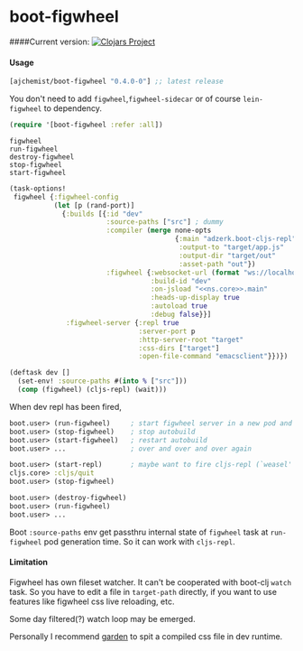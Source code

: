 # boot-figwheel

####Current version:
[![Clojars Project](https://clojars.org/ajchemist/boot-figwheel/latest-version.svg)](http://clojars.org/ajchemist/boot-figwheel)

#### Usage
[](dependency)
```clojure
[ajchemist/boot-figwheel "0.4.0-0"] ;; latest release
```
[](/dependency)

You don't need to add `figwheel`,`figwheel-sidecar` or of course `lein-figwheel` to dependency.

[](require)
```clojure
(require '[boot-figwheel :refer :all])
```
`figwheel`<br/>
`run-figwheel`<br/>
`destroy-figwheel`<br/>
`stop-figwheel`<br/>
`start-figwheel`

[](/require)

```clojure
(task-options!
 figwheel {:figwheel-config
           (let [p (rand-port)]
             {:builds [{:id "dev"
                        :source-paths ["src"] ; dummy
                        :compiler (merge none-opts
                                         {:main "adzerk.boot-cljs-repl"
                                          :output-to "target/app.js"
                                          :output-dir "target/out"
                                          :asset-path "out"})
                        :figwheel {:websocket-url (format "ws://localhost:%d/figwheel-ws" p)
                                   :build-id "dev"
                                   :on-jsload "<<ns.core>>.main"
                                   :heads-up-display true
                                   :autoload true
                                   :debug false}}]
              :figwheel-server {:repl true
                                :server-port p
                                :http-server-root "target"
                                :css-dirs ["target"]
                                :open-file-command "emacsclient"}})})
```

```clojure
(deftask dev []
  (set-env! :source-paths #(into % ["src"]))
  (comp (figwheel) (cljs-repl) (wait)))
```

When dev repl has been fired,

```clojure
boot.user> (run-figwheel)     ; start figwheel server in a new pod and fire autobuild
boot.user> (stop-figwheel)    ; stop autobuild
boot.user> (start-figwheel)   ; restart autobuild
boot.user> ...                ; over and over and over again

boot.user> (start-repl)       ; maybe want to fire cljs-repl (`weasel' repl wrapped by `boot-cljs-repl')
cljs.core> :cljs/quit
boot.user> (stop-figwheel)

boot.user> (destroy-figwheel)
boot.user> (run-figwheel)
boot.user> ...
```

Boot `:source-paths` env get passthru internal state of `figwheel` task at `run-figwheel` pod generation time. So it can work with `cljs-repl`.

#### Limitation

Figwheel has own fileset watcher. It can't be cooperated with boot-clj `watch`
task. So you have to edit a file in `target-path` directly, if you want to use
features like figwheel css live reloading, etc.

Some day filtered(?) watch loop may be emerged.

Personally I recommend [garden](https://github.com/noprompt/garden) to spit a
compiled css file in dev runtime.
